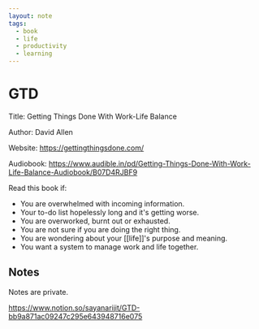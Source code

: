 ```yaml
---
layout: note
tags:
  - book
  - life
  - productivity
  - learning
---
```


# GTD

Title: Getting Things Done With Work-Life Balance

Author: David Allen

Website: https://gettingthingsdone.com/

Audiobook: https://www.audible.in/pd/Getting-Things-Done-With-Work-Life-Balance-Audiobook/B07D4RJBF9

Read this book if:

- You are overwhelmed with incoming information.
- Your to-do list hopelessly long and it's getting worse.
- You are overworked, burnt out or exhausted.
- You are not sure if you are doing the right thing.
- You are wondering about your [[life]]'s purpose and meaning.
- You want a system to manage work and life together.

## Notes

Notes are private.

https://www.notion.so/sayanarijit/GTD-bb9a871ac09247c295e643948716e075
